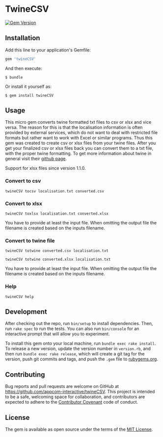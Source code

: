 # TwineCSV

[![Gem Version](https://badge.fury.io/rb/twineCSV.svg)](https://badge.fury.io/rb/twineCSV)

## Installation

Add this line to your application's Gemfile:

```ruby
gem 'twineCSV'
```

And then execute:

    $ bundle

Or install it yourself as:

    $ gem install twineCSV

## Usage

This micro gem converts twine formatted txt files to csv or xlsx and vice versa. The reason for this is that the localisation 
information is often provided by external services, which do not want to deal with restricted file formats but rather
want to work with Excel or similar programs. Thus this gem was created to create csv or xlsx files from your twine files. 
After you get your finalized csv or xlsx files back you can convert them to a txt file, with the proper twine formatting. 
To get more information about twine in general visit their [github page](https://github.com/mobiata/twine).

Support for xlsx files since version 1.1.0.

### Convert to csv

```
twineCSV tocsv localisation.txt converted.csv
```

### Convert to xlsx

```
twineCSV toxlsx localisation.txt converted.xlsx
```

You have to provide at least the input file. When omitting the output file the filename is created based on the inputs filename.

### Convert to twine file

```
twineCSV totwine converted.csv localisation.txt
```

```
twineCSV totwine converted.xlsx localisation.txt
```

You have to provide at least the input file. When omitting the output file the filename is created based on the inputs filename.

### Help

```
twineCSV help
```

## Development

After checking out the repo, run `bin/setup` to install dependencies. Then, run `rake spec` to run the tests. You can also run `bin/console` for an interactive prompt that will allow you to experiment.

To install this gem onto your local machine, run `bundle exec rake install`. To release a new version, update the version number in `version.rb`, and then run `bundle exec rake release`, which will create a git tag for the version, push git commits and tags, and push the `.gem` file to [rubygems.org](https://rubygems.org).

## Contributing

Bug reports and pull requests are welcome on GitHub at https://github.com/appcom-interactive/twineCSV. This project is intended to be a safe, welcoming space for collaboration, and contributors are expected to adhere to the [Contributor Covenant](http://contributor-covenant.org) code of conduct.


## License

The gem is available as open source under the terms of the [MIT License](http://opensource.org/licenses/MIT).

